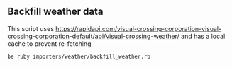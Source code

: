 ## Backfill weather data

This script uses https://rapidapi.com/visual-crossing-corporation-visual-crossing-corporation-default/api/visual-crossing-weather/ and has a local cache to prevent re-fetching 

```
be ruby importers/weather/backfill_weather.rb
```

